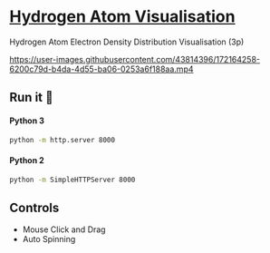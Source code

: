 # [Hydrogen Atom Visualisation](https://pcredhot.github.io/hydrogen_atom_visualisation/index.html)
 
 Hydrogen Atom Electron Density Distribution Visualisation (3p)
 
https://user-images.githubusercontent.com/43814396/172164258-6200c79d-b4da-4d55-ba06-0253a6f188aa.mp4

## Run it 🚀

#### Python 3
```bash
python -m http.server 8000
```

#### Python 2
```bash
python -m SimpleHTTPServer 8000
```

## Controls
 - Mouse Click and Drag
 - Auto Spinning
